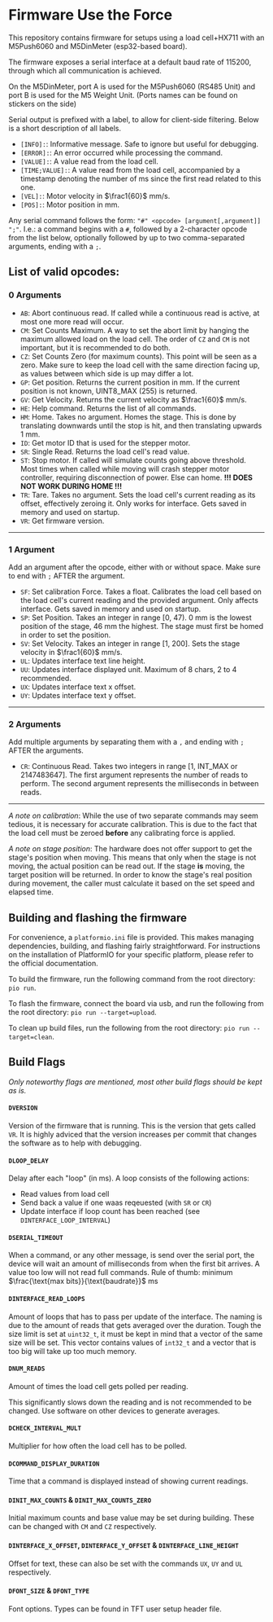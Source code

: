 # Firmware Use the Force
This repository contains firmware for setups using a load cell+HX711 with an M5Push6060 and M5DinMeter (esp32-based board).

The firmware exposes a serial interface at a default baud rate of 115200, through which all communication is achieved.

On the M5DinMeter, port A is used for the M5Push6060 (RS485 Unit) and port B is used for the M5 Weight Unit. (Ports names can be found on stickers on the side)

Serial output is prefixed with a label, to allow for client-side filtering. Below is a short description of all labels.
- ```[INFO]:```: Informative message. Safe to ignore but useful for debugging.
- ```[ERROR]:```: An error occurred while processing the command.
- ```[VALUE]:```: A value read from the load cell.
- ```[TIME;VALUE]:```: A value read from the load cell, accompanied by a timestamp denoting the number of ms since the first read related to this one.
- ```[VEL]:```: Motor velocity in $\frac1{60}$ mm/s.
- ```[POS]:```: Motor position in mm.

Any serial command follows the form: 
```"#" <opcode> [argument[,argument]] ";"```. I.e.: a command begins with a ```#```, followed by a 2-character opcode from the list below, optionally followed by up to two comma-separated arguments, ending with a ```;```.

## List of valid opcodes:
### 0 Arguments
- ```AB```: Abort continuous read. If called while a continuous read is active, at most one more read will occur.
- ```CM```: Set Counts Maximum. A way to set the abort limit by hanging the maximum allowed load on the load cell. The order of ```CZ``` and ```CM``` is not important, but it is recommended to do both.
- ```CZ```: Set Counts Zero (for maximum counts). This point will be seen as a zero. Make sure to keep the load cell with the same direction facing up, as values between which side is up may differ a lot.
- ```GP```: Get position. Returns the current position in mm. If the current position is not known, UINT8_MAX (255) is returned.
- ```GV```: Get Velocity. Returns the current velocity as $\frac1{60}$ mm/s.
- ```HE```: Help command. Returns the list of all commands.
- ```HM```: Home. Takes no argument. Homes the stage. This is done by translating downwards until the stop is hit, and then translating upwards 1 mm.
- ```ID```: Get motor ID that is used for the stepper motor.
- ```SR```: Single Read. Returns the load cell's read value.
- ```ST```: Stop motor. If called will simulate counts going above threshold. Most times when called while moving will crash stepper motor controller, requiring disconnection of power. Else can home.
    **!!! DOES NOT WORK DURING HOME !!!**
- ```TR```: Tare. Takes no argument. Sets the load cell's current reading as its offset, effectively zeroing it. Only works for interface. Gets saved in memory and used on startup.
- ```VR```: Get firmware version.

---

### 1 Argument
Add an argument after the opcode, either with or without space. Make sure to end with ```;``` AFTER the argument.

- ```SF```: Set calibration Force. Takes a float. Calibrates the load cell based on the load cell's current reading and the provided argument. Only affects interface. Gets saved in memory and used on startup.
- ```SP```: Set Position. Takes an integer in range [0, 47). 0 mm is the lowest position of the stage, 46 mm the highest. The stage must first be homed in order to set the position.
- ```SV```: Set Velocity. Takes an integer in range [1, 200]. Sets the stage velocity in $\frac1{60}$ mm/s.
- ```UL```: Updates interface text line height.
- ```UU```: Updates interface displayed unit. Maximum of 8 chars, 2 to 4 recommended.
- ```UX```: Updates interface text x offset.
- ```UY```: Updates interface text y offset.

---

### 2 Arguments
Add multiple arguments by separating them with a ```,``` and ending with ```;``` AFTER the arguments.

- ```CR```: Continuous Read. Takes two integers in range [1, INT_MAX or 2147483647]. The first argument represents the number of reads to perform. The second argument represents the milliseconds in between reads.
---

*A note on calibration*: While the use of two separate commands may seem tedious, it is necessary for accurate calibration. This is due to the fact that the load cell must be zeroed **before** any calibrating force is applied.

*A note on stage position*: The hardware does not offer support to get the stage's position when moving. This means that only when the stage is not moving, the actual position can be read out. If the stage **is** moving, the target position will be returned. In order to know the stage's real position during movement, the caller must calculate it based on the set speed and elapsed time.

## Building and flashing the firmware
For convenience, a ```platformio.ini``` file is provided. This makes managing dependencies, building, and flashing fairly straightforward. For instructions on the installation of PlatformIO for your specific platform, please refer to the official documentation.

To build the firmware, run the following command from the root directory: ```pio run```.

To flash the firmware, connect the board via usb, and run the following from the root directory: ```pio run --target=upload```.

To clean up build files, run the following from the root directory: ```pio run --target=clean```.

## Build Flags
*Only noteworthy flags are mentioned, most other build flags should be kept as is.*

#### `DVERSION`
Version of the firmware that is running. This is the version that gets called ```VR```. It is highly adviced that the version increases per commit that changes the software as to help with debugging.

#### `DLOOP_DELAY`
Delay after each "loop" (in ms). A loop consists of the following actions:
- Read values from load cell
- Send back a value if one waas reqeuested (with ```SR``` or ```CR```)
- Update interface if loop count has been reached (see `DINTERFACE_LOOP_INTERVAL`)

#### `DSERIAL_TIMEOUT`
When a command, or any other message, is send over the serial port, the device will wait an amount of milliseconds from when the first bit arrives. A value too low will not read full commands. Rule of thumb: minimum $\frac{\text{max bits}}{\text{baudrate}}$ ms

#### `DINTERFACE_READ_LOOPS`
Amount of loops that has to pass per update of the interface. The naming is due to the amount of reads that gets averaged over the duration. Tough the size limit is set at `uint32_t`, it must be kept in mind that a vector of the same size will be set. This vector contains values of `int32_t` and a vector that is too big will take up too much memory.

#### `DNUM_READS`
Amount of times the load cell gets polled per reading.

This significantly slows down the reading and is not recommended to be changed. Use software on other devices to generate averages.

#### `DCHECK_INTERVAL_MULT`
Multiplier for how often the load cell has to be polled.

#### `DCOMMAND_DISPLAY_DURATION`
Time that a command is displayed instead of showing current readings.

#### `DINIT_MAX_COUNTS` & `DINIT_MAX_COUNTS_ZERO`
Initial maximum counts and base value may be set during building. These can be changed with ```CM``` and ```CZ``` respectively.

#### `DINTERFACE_X_OFFSET`, `DINTERFACE_Y_OFFSET` & `DINTERFACE_LINE_HEIGHT`
Offset for text, these can also be set with the commands ```UX```, ```UY``` and ```UL``` respectively.

#### `DFONT_SIZE` & `DFONT_TYPE`
Font options. Types can be found in TFT user setup header file.

